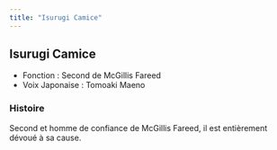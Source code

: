 ```yaml
---
title: "Isurugi Camice"
---
```


Isurugi Camice
--------------





* Fonction : Second de McGillis Fareed
* Voix Japonaise : Tomoaki Maeno


### Histoire


Second et homme de confiance de McGillis Fareed, il est entièrement dévoué à sa cause. 


